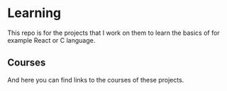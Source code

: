 # Learning

This repo is for the projects that I work on them to learn the basics of for example React or C language.

## Courses

And here you can find links to the courses of these projects.
